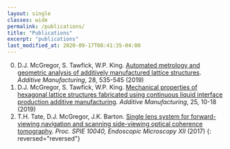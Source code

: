```yaml
---
layout: single
classes: wide
permalink: /publications/
title: "Publications"
excerpt: "publications"
last_modified_at: 2020-09-17T08:41:35-04:00
---
```

0. D.J. McGregor, S. Tawfick, W.P. King. [Automated metrology and geometric analysis of additively manufactured lattice structures](https://doi.org/10.1016/j.addma.2019.05.026). *Additive Manufacturing*, 28, 535-545 (2019) 
0. D.J. McGregor, S. Tawfick, W.P. King. [Mechanical properties of hexagonal lattice structures fabricated using continuous liquid interface production additive manufacturing](https://doi.org/10.1016/j.addma.2018.11.002). *Additive Manufacturing*, 25, 10-18 (2019)
0. T.H. Tate, D.J. McGregor, J.K. Barton. [Single lens system for forward-viewing navigation and scanning side-viewing optical coherence tomography](https://doi.org/10.1117/12.2271555). *Proc. SPIE 10040, Endoscopic Microscopy XII* (2017)
{: reversed="reversed"}